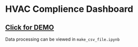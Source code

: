 # HVAC Complience Dashboard

## [Click for DEMO](https://stellular-bonbon-1b1d05.netlify.app)

Data processing can be viewed in `make_csv_file.ipynb`